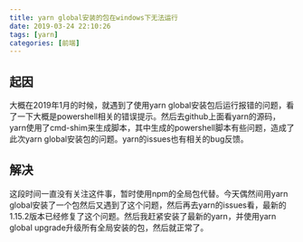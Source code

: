```yaml
---
title: yarn global安装的包在windows下无法运行
date: 2019-03-24 22:10:26
tags: [yarn]
categories: [前端]
---
```


## 起因
大概在2019年1月的时候，就遇到了使用yarn global安装包后运行报错的问题，看了一下大概是powershell相关的错误提示。然后去github上面看yarn的源码，yarn使用了cmd-shim来生成脚本，其中生成的powershell脚本有些问题，造成了此次yarn global安装包的问题。yarn的issues也有相关的bug反馈。

## 解决
这段时间一直没有关注这件事，暂时使用npm的全局包代替。今天偶然间用yarn global安装了一个包然后又遇到了这个问题，然后再去yarn的issues看，最新的1.15.2版本已经修复了这个问题。然后我赶紧安装了最新的yarn，并使用yarn global upgrade升级所有全局安装的包，然后就正常了。
